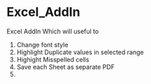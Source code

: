 # Excel_AddIn
Excel AddIn Which will useful to 
1. Change font style
2. Highlight Duplicate values in selected range
3. Highight Misspelled cells
4. Save each Sheet as separate PDF
5. 
